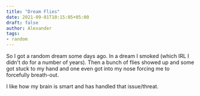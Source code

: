 ```yaml
---
title: "Dream Flies"
date: 2021-09-01T10:15:05+05:00
draft: false
author: Alexander
tags:
- random
---
```


So I got a random dream some days ago.
In a dream I smoked (which IRL I didn't do for a number of years).
Then a bunch of flies showed up and some got stuck to my hand and one even got into my nose forcing me to forcefully breath-out.

I like how my brain is smart and has handled that issue/threat.
